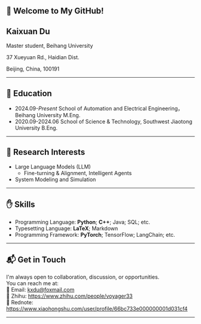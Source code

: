 ## 👋 Welcome to My GitHub!
## Kaixuan Du

Master student, Beihang University

37 Xueyuan Rd., Haidian Dist.

Beijing, China, 100191


---


## 🏫 Education

- 2024.09-*Present*    School of Automation and Electrical Engineering，Beihang University M.Eng.
- 2020.09-2024.06    School of Science & Technology, Southwest Jiaotong University B.Eng.


---


## 📖 Research Interests

- Large Language Models (LLM)
  - Fine-turning & Alignment, Intelligent Agents
- System Modeling and Simulation


---


## ✋ Skills

- Programming Language: **Python**; **C++**; Java; SQL; etc.
- Typesetting Language: **LaTeX**; Markdown
- Programming Framework: **PyTorch**; TensorFlow; LangChain; etc.

---


## 📬 Get in Touch

I'm always open to collaboration, discussion, or opportunities.  
You can reach me at:  
 📧 Email: kxdu@foxmail.com  
 🌱 Zhihu: https://www.zhihu.com/people/voyager33  
 💬 Rednote: https://www.xiaohongshu.com/user/profile/66bc733e000000001d031cf4  

---



<!--
**v0yager33/v0yager33** is a ✨ _special_ ✨ repository because its `README.md` (this file) appears on your GitHub profile.

Here are some ideas to get you started:

- 🔭 I’m currently working on ...
- 🌱 I’m currently learning ...
- 👯 I’m looking to collaborate on ...
- 🤔 I’m looking for help with ...
- 💬 Ask me about ...
- 📫 How to reach me: ...
- 😄 Pronouns: ...
- ⚡ Fun fact: ...
-->
